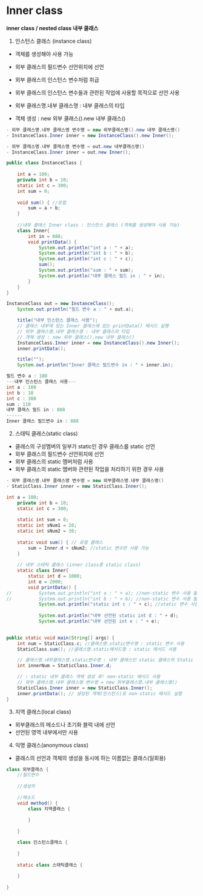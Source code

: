 # Inner class

**inner class / nested class 내부 클래스**

1. 인스턴스 클래스 (instance class)

- 객체를 생성해야 사용 가능
- 외부 클래스의 필드변수 선언위치에 선언
- 외부 클래스의 인스턴스 변수처럼 취급
- 외부 클래스의 인스턴스 변수들과 관련된 작업에 사용할 목적으로 선언 사용

- 외부 클래스명.내부 클래스명 : 내부 클래스의 타입
- 객체 생성 : new 외부 클래스().new 내부 클래스()
```java
- 외부 클래스명.내부 클래스명 변수명 = new 외부클래스명().new 내부 클래스명()
- InstanceClass.Inner inner = new InstanceClass().new Inner();

- 외부 클래스명.내부 클래스명 변수명 = out.new 내부클래스명()
- InstanceClass.Inner inner = out.new Inner();
```
```java
public class InstanceClass {
	
	int a = 100;
	private int b = 10;
	static int c = 300;
	int sum = 0;
	
	void sum() { //로컬 
		sum = a + b;
	}
	
	//내부 클래스 Inner class : 인스턴스 클래스 (객체를 생성해야 사용 가능)
	class Inner{
		int in = 888;
		void printData() {
			System.out.println("int a : " + a);
			System.out.println("int b : " + b);
			System.out.println("int c : " + c);
			sum();
			System.out.println("sum : " + sum);
			System.out.println("내부 클래스 필드 in : " + in);
		}	
	}
}
```
```java
InstanceClass out = new InstanceClass();
	System.out.println("필드 변수 a : " + out.a);

	title("내부 인스턴스 클래스 사용");
	// 클래스 내부에 있는 Inner 클래스에 있는 printData() 메서드 실행
	// 외부 클래스명.내부 클래스명 : 내부 클래스의 타입
	// 객체 생성 : new 외부 클래스().new 내부 클래스()
	InstanceClass.Inner inner = new InstanceClass().new Inner();
	inner.printData();

	title("");
	System.out.println("Inner 클래스 필드변수 in : " + inner.in);
```
```java
필드 변수 a : 100
---내부 인스턴스 클래스 사용---
int a : 100
int b : 10
int c : 300
sum : 110
내부 클래스 필드 in : 888
------
Inner 클래스 필드변수 in : 888
```

2. 스태틱 클래스(static class)
- 클래스의 구성멤버의 일부가 static인 경우 클래스를 static 선언
- 외부 클래스의 필드변수 선언위치에 선언
- 외부 클래스의 static 멤버처럼 사용
- 외부 클래스의 static 멤버와 관련된 작업을 처리하기 위한 경우 사용
```java
- 외부 클래스명.내부 클래스명 변수명 = new 외부클래스명.내부 클래스명()
- StaticClass.Inner inner = new StaticClass.Inner();
```
```java
int a = 100;
	private int b = 10;
	static int c = 300;
	
	static int sum = 0;
	static int sNum1 = 20;
	static int sNum2 = 30;
	
	static void sum() { // 로컬 클래스 
		sum = Inner.d + sNum2; //static 변수만 사용 가능
	}
	
	// 내부 스테틱 클래스 (inner class중 static class)
	static class Inner{
		static int d = 1000;
		int e = 2000;
		void printData() {
//			System.out.println("int a : " + a); //non-static 변수 사용 불가
//			System.out.println("int b : " + b); //non-static 변수 사용 불가
			System.out.println("static int c : " + c); //static 변수 사용 가능
			
			System.out.println("내부 선언된 static int d : " + d); 
			System.out.println("내부 선언된 int e : " + e); 
			
```
```java
public static void main(String[] args) {
	int num = StaticClass.c; //클래스명.static변수명 : static 변수 사용
	StaticClass.sum(); //클래스명.static메서드명 : static 메서드 사용

	// 클래스명.내부클래스명.static변수명 : 내부 클래스인 static 클래스의 Static 필드변수 사용
	int innerNum = StaticClass.Inner.d;

	// : static 내부 클래스 객체 생성 후! non-static 메서드 사용
	// 외부 클래스명.내부 클래스명 변수명 = new 외부클래스명.내부 클래스명()
	StaticClass.Inner inner = new StaticClass.Inner();
	inner.printData(); // 생성된 객체(인스턴스)로 non-static 메서드 실행
}
```

3. 지역 클래스(local class)
- 외부클래스의 메소드나 초기화 블럭 내에 선언
- 선언된 영역 내부에서만 사용

4. 익명 클래스(anonymous class)
- 클래스의 선언과 객체의 생성을 동시에 하는 이름없는 클래스(일회용)

```java
class 외부클래스 {
	//필드변수
	
	//생성자
	
	//메소드
	void method() {
		class 지역클래스 {
		
		}
	
	}

	class 인스턴스클래스 {
	
	}
	
	static class 스태틱클래스 {
	
	}
	
}
```
